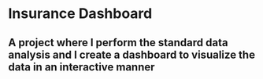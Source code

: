 # Insurance Dashboard
## A project where I perform the standard data analysis and I create a dashboard to visualize the data in an interactive manner

